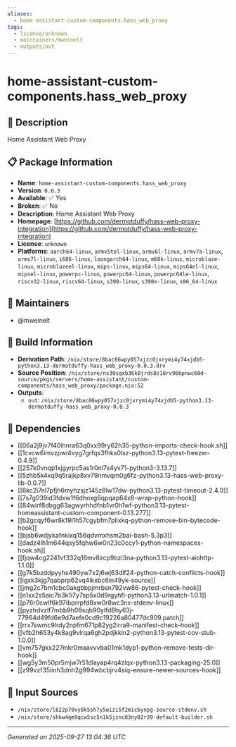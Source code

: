 ```yaml
---
aliases:
  - home-assistant-custom-components.hass_web_proxy
tags:
  - license/unknown
  - maintainers/mweinelt
  - outputs/out
---
```


# home-assistant-custom-components.hass_web_proxy

## 📝 Description

Home Assistant Web Proxy

## 📋 Package Information

- **Name**: `home-assistant-custom-components.hass_web_proxy`
- **Version**: `0.0.3`
- **Available**: ✅ Yes
- **Broken**: ✅ No
- **Description**: Home Assistant Web Proxy
- **Homepage**: [https://github.com/dermotduffy/hass-web-proxy-integration](https://github.com/dermotduffy/hass-web-proxy-integration)
- **License**: `unknown`
- **Platforms**: `aarch64-linux`, `armv5tel-linux`, `armv6l-linux`, `armv7a-linux`, `armv7l-linux`, `i686-linux`, `loongarch64-linux`, `m68k-linux`, `microblaze-linux`, `microblazeel-linux`, `mips-linux`, `mips64-linux`, `mips64el-linux`, `mipsel-linux`, `powerpc-linux`, `powerpc64-linux`, `powerpc64le-linux`, `riscv32-linux`, `riscv64-linux`, `s390-linux`, `s390x-linux`, `x86_64-linux`
## 👥 Maintainers

- @mweinelt


## 🔧 Build Information

- **Derivation Path**: `/nix/store/8bac86wpy057xjzc0jxrymi4y74xjdb5-python3.13-dermotduffy-hass_web_proxy-0.0.3.drv`
- **Source Position**: `/nix/store/ns30sqxb36k8jrds8z18rv96bpnwc60d-source/pkgs/servers/home-assistant/custom-components/hass_web_proxy/package.nix:52`
- **Outputs**:
  - `out`:  `/nix/store/8bac86wpy057xjzc0jxrymi4y74xjdb5-python3.13-dermotduffy-hass_web_proxy-0.0.3`

## 🔗 Dependencies

- [[06a2j9jv7f40ihnra63q0xx99ry62h35-python-imports-check-hook.sh]]
- [[1cvcw6imvzpwi4vyg7grfqs3fhks0lsz-python3.13-pytest-freezer-0.4.9]]
- [[257k0vnqp1xjgyrpc5as1r0nl7s4yv71-python3-3.13.7]]
- [[5zhb5k4xq9q5rajkp8xv79nmvqm0g6fz-python3.13-hass-web-proxy-lib-0.0.7]]
- [[6kc2i7nl7pfjh6myhzsjz145z8lw17dw-python3.13-pytest-timeout-2.4.0]]
- [[7s7g039id3fdxw1f6dhnxg6qpqap64x8-wrap-python-hook]]
- [[84wirf8dbgg63agwyrhhdfnb1vr0h1wf-python3.13-pytest-homeassistant-custom-component-0.13.277]]
- [[b2gcqyf6wr8k19l1h57cgybfm7plixkq-python-remove-bin-bytecode-hook]]
- [[bjsb6wdjykafnkixq156qdvmxhsm2bai-bash-5.3p3]]
- [[dadz4lh1m644qsy5fqhw6w0n23c0ccy1-python-namespaces-hook.sh]]
- [[fjqw4cg2241vf332q16mv8zcp9bzi3na-python3.13-pytest-aiohttp-1.1.0]]
- [[g7k5bzddpyyhs490yw7x2j6wj63dlf24-python-catch-conflicts-hook]]
- [[igxk3kjg7qabprp62vq4ikxbc6in49yk-source]]
- [[jmg2c7bm1cbc0akgbbpjmrbsn792vw86-pytest-check-hook]]
- [[n1xx2s5aic7b3k1i7y7sp5x0d9rgyhfl-python3.13-urlmatch-1.0.1]]
- [[p76r0cwlf6k97ibprrpfd8xw0r8wc3nx-stdenv-linux]]
- [[pyzhdvzlf7mbb9h08sqb90ylfd8hy63j-77964d49fd6e9d7aefe0cd9c19226a80477dc909.patch]]
- [[rrx7swmc9lrdy2npfm671p82yg2irra9-manifest-check-hook]]
- [[vfb2h653y4k8ag9vlrqa6gh2pdjkkin2-python3.13-pytest-cov-stub-1.0.0]]
- [[vm757gkx227mkr0maavvvba01mk1dyp1-python-remove-tests-dir-hook]]
- [[wg5y3m50pr5mjw7r51dlayap4rq4zlqx-python3.13-packaging-25.0]]
- [[z99vzf35iinh3dnh2g994wbcbjrv4siq-ensure-newer-sources-hook]]

## 📁 Input Sources

- `/nix/store/l622p70vy8k5sh7y5wizi5f2mic6ynpg-source-stdenv.sh`
- `/nix/store/shkw4qm9qcw5sc5n1k5jznc83ny02r39-default-builder.sh`

---
*Generated on 2025-09-27 13:04:36 UTC*
